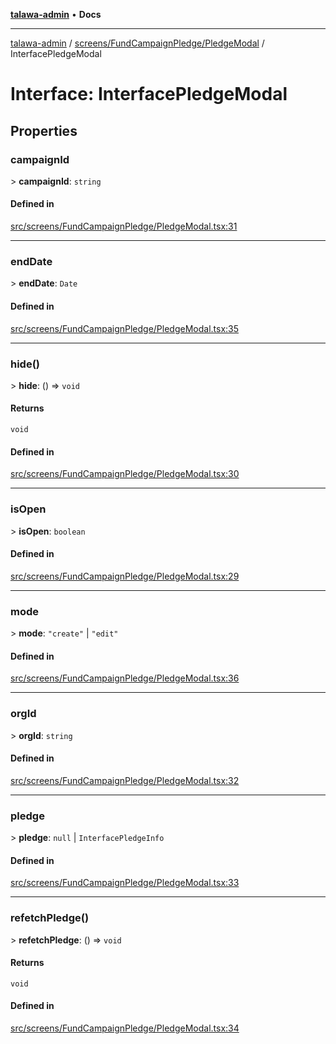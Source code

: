 [**talawa-admin**](../../../../README.md) • **Docs**

***

[talawa-admin](../../../../modules.md) / [screens/FundCampaignPledge/PledgeModal](../README.md) / InterfacePledgeModal

# Interface: InterfacePledgeModal

## Properties

### campaignId

\> **campaignId**: `string`

#### Defined in

[src/screens/FundCampaignPledge/PledgeModal.tsx:31](https://github.com/PalisadoesFoundation/talawa-admin/blob/c49a58cefb47697eb25ed53aa1ef6d685c772d3e/src/screens/FundCampaignPledge/PledgeModal.tsx#L31)

***

### endDate

\> **endDate**: `Date`

#### Defined in

[src/screens/FundCampaignPledge/PledgeModal.tsx:35](https://github.com/PalisadoesFoundation/talawa-admin/blob/c49a58cefb47697eb25ed53aa1ef6d685c772d3e/src/screens/FundCampaignPledge/PledgeModal.tsx#L35)

***

### hide()

\> **hide**: () =\> `void`

#### Returns

`void`

#### Defined in

[src/screens/FundCampaignPledge/PledgeModal.tsx:30](https://github.com/PalisadoesFoundation/talawa-admin/blob/c49a58cefb47697eb25ed53aa1ef6d685c772d3e/src/screens/FundCampaignPledge/PledgeModal.tsx#L30)

***

### isOpen

\> **isOpen**: `boolean`

#### Defined in

[src/screens/FundCampaignPledge/PledgeModal.tsx:29](https://github.com/PalisadoesFoundation/talawa-admin/blob/c49a58cefb47697eb25ed53aa1ef6d685c772d3e/src/screens/FundCampaignPledge/PledgeModal.tsx#L29)

***

### mode

\> **mode**: `"create"` \| `"edit"`

#### Defined in

[src/screens/FundCampaignPledge/PledgeModal.tsx:36](https://github.com/PalisadoesFoundation/talawa-admin/blob/c49a58cefb47697eb25ed53aa1ef6d685c772d3e/src/screens/FundCampaignPledge/PledgeModal.tsx#L36)

***

### orgId

\> **orgId**: `string`

#### Defined in

[src/screens/FundCampaignPledge/PledgeModal.tsx:32](https://github.com/PalisadoesFoundation/talawa-admin/blob/c49a58cefb47697eb25ed53aa1ef6d685c772d3e/src/screens/FundCampaignPledge/PledgeModal.tsx#L32)

***

### pledge

\> **pledge**: `null` \| `InterfacePledgeInfo`

#### Defined in

[src/screens/FundCampaignPledge/PledgeModal.tsx:33](https://github.com/PalisadoesFoundation/talawa-admin/blob/c49a58cefb47697eb25ed53aa1ef6d685c772d3e/src/screens/FundCampaignPledge/PledgeModal.tsx#L33)

***

### refetchPledge()

\> **refetchPledge**: () =\> `void`

#### Returns

`void`

#### Defined in

[src/screens/FundCampaignPledge/PledgeModal.tsx:34](https://github.com/PalisadoesFoundation/talawa-admin/blob/c49a58cefb47697eb25ed53aa1ef6d685c772d3e/src/screens/FundCampaignPledge/PledgeModal.tsx#L34)

